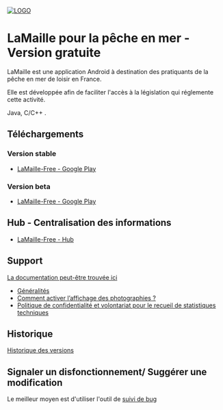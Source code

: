 [![LOGO](https://www.opalesurfcasting.net/IMG/png/icon_android_lamaille_alpha_128-72.png)](https://www.opalesurfcasting.net/droits-et-devoirs/lamaille/)

# LaMaille pour la pêche en mer - Version gratuite

LaMaille est une application Android à destination des pratiquants de la pêche en mer de loisir en France.

Elle est développée afin de faciliter l'accès à la législation qui réglemente cette activité.

Java, C/C++ .

## Téléchargements
### Version stable
- [LaMaille-Free - Google Play](https://play.google.com/store/apps/details?id=net.opalesurfcasting.lamaille)

### Version beta
- [LaMaille-Free - Google Play](https://play.google.com/apps/testing/net.opalesurfcasting.lamaille)

## Hub - Centralisation des informations
- [LaMaille-Free - Hub](https://lamaille.opalesurfcasting.net/)

## Support
[La documentation peut-être trouvée ici](https://www.opalesurfcasting.net/droits-et-devoirs/lamaille/)

- [Généralités](https://www.opalesurfcasting.net/droits-et-devoirs/lamaille/lamaille-une-application-android-pour-ne-pas-oublier-la-maille.html)
- [Comment activer l’affichage des photographies ?](https://www.opalesurfcasting.net/droits-et-devoirs/lamaille/comment-activer-l-affichage-des-photographies-dans-lamaille.html)
- [Politique de confidentialité et volontariat pour le recueil de statistiques techniques](https://www.opalesurfcasting.net/droits-et-devoirs/lamaille/politique-de-confidentialite-de-lamaille-et-recueil-volontaire-de-statistiques-pour-l-amelioration-de-l-application.html)

## Historique
[Historique des versions](CHANGELOG.md)

## Signaler un disfonctionnement/ Suggérer une modification
Le meilleur moyen est d'utiliser l'outil de [suivi de bug](https://github.com/opalesurfcasting/LaMaille-Free/issues)
